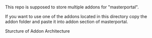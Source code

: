 This repo is supposed to store multiple addons for "masterportal".

If you want to use one of the addons located in this directory copy the addon folder and paste it into
addon section of masterportal.

Sturcture of Addon Architecture

